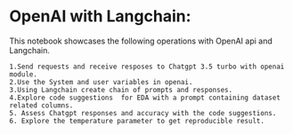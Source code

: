 # OpenAI with Langchain:

This notebook showcases the following operations with OpenAI api and Langchain.

    1.Send requests and receive resposes to Chatgpt 3.5 turbo with openai module.
    2.Use the System and user variables in openai.
    3.Using Langchain create chain of prompts and responses.
    4.Explore code suggestions  for EDA with a prompt containing dataset related columns.
    5. Assess Chatgpt responses and accuracy with the code suggestions.
    6. Explore the temperature parameter to get reproducible result. 
